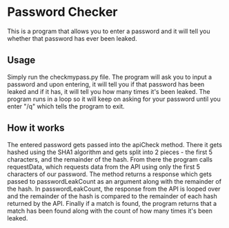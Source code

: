 # Password Checker
This is a program that allows you to enter a password and it will tell you whether that password has ever been leaked. 

## Usage
Simply run the checkmypass.py file. The program will ask you to input a password and upon entering, it will tell you if that password has been leaked and if it has, it will tell you how 
many times it's been leaked. The program runs in a loop so it will keep on asking for your password until you enter "/q" which tells the program to exit.

## How it works
The entered password gets passed into the apiCheck method. There it gets hashed using the SHA1 algorithm and gets split into 2 pieces - the first 5 characters, and the remainder of the hash.
From there the program calls requestData, which requests data from the API using only the first 5 characters of our password. The method returns a response which gets passed to 
passwordLeakCount as an argument along with the remainder of the hash. In passwordLeakCount, the response from the API is looped over and the remainder of the hash is compared to the remainder 
of each hash returned by the API. Finally if a match is found, the program returns that a match has been found along with the count of how many times it's been leaked.
